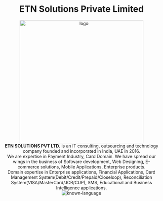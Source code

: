 
<h1 align="center">ETN Solutions Private Limited</h1>

<div align="center">
<img src="https://github.com/ETN-Solutions/ETN-Solutions/assets/161805758/2682f077-7139-414b-9a6c-cf2efa606d8a" alt="logo" style="width: 400px">
</div> 


<div align="center"><strong>ETN SOLUTIONS PVT LTD.</strong> is an IT consulting, outsourcing and technology company founded and incorporated in India, UAE in 2016.</div>

<div align="center">We are expertise in Payment Industry, Card Domain. We have spread our wings in the business of Software development, Web Designing, E-commerce solutions, Mobile Applications, Enterprise products.</div>

<div align="center">Domain expertise in Enterprise applications, Financial Applications, Card Management System(Debit/Credit/Prepaid/Closeloop), Reconciliation System(VISA/MasterCard/JCB/CUP), SMS, Educational and Business Intelligence applications.</div>

<div align="center">
<img src="https://skillicons.dev/icons?i=java,react,nextjs,dotnet,Oracle,mysql,mongodb,flutter,IOS,php,networking,figma" alt="known-language"/>
</div>
